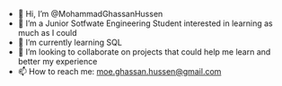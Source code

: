 - 👋 Hi, I’m @MohammadGhassanHussen
- 👀 I’m a Junior Sotfwate Engineering Student interested in learning as much as I could 
- 🌱 I’m currently learning SQL
- 💞️ I’m looking to collaborate on projects that could help me learn and better my experience
- 📫 How to reach me: moe.ghassan.hussen@gmail.com

<!---
MohammadGhassanHussen/MohammadGhassanHussen is a ✨ special ✨ repository because its `README.md` (this file) appears on your GitHub profile.
You can click the Preview link to take a look at your changes.
--->
